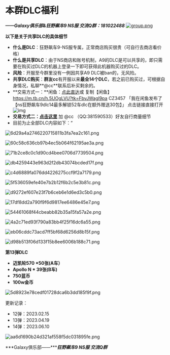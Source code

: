 #  本群DLC福利

***——Galaxy俱乐部&狂野飙车9 NS服 交流Q群：181022488***
 [![group.png](https://raw.githubusercontent.com/wanghaozone/image/master/image/Picgogroup.png)](https://qm.qq.com/cgi-bin/qm/qr?k=kndxmcSGo3EM99G940l0k-ua0rxJFxYu&jump_from=webapi&authKey=IO5nTMo3pgjZdVbGIb29wr5UgNGqSLUGs1R8lhGBZIdx32/rGcJb5f/+qdwQKKy8)![点击并拖拽以移动](data:image/gif;base64,R0lGODlhAQABAPABAP///wAAACH5BAEKAAAALAAAAAABAAEAAAICRAEAOw==)​

**以下是关于共享DLC的具体细节**

- **什么是DLC**：狂野飙车9-NS服专属，正常商店购买很贵（可自行去商店看价格）
- **什么是共享DLC**：由于NS商店和账号机制，A9的DLC是可以共享的，即只需要在购买过DLC的机器上登录一下即可获得此机器购买过的DLC。
- **风险**：开服至今群里没有一例因共享A9 DLC被ban的，无风险。
- **共享DLC购买**：**群友cc**有开服以来**最全****14****个DLC**，若之前已购买过，可根据自身情况，私聊**@cc**联系后补买剩余的。
- **交易方式一：**闲鱼：[点此直达](https://h5.m.goofish.com/item?id=715083253147)或 复制【闲鱼】https://m.tb.cn/h.5UOgLVU?tk=FbvJWagl9pa CZ3457 「我在闲鱼发布了【ns狂野飙车9dlc14最多解锁52车dlc在额外赠送30包】」
   点击链接直接打开![img]()![点击并拖拽以移动](data:image/gif;base64,R0lGODlhAQABAPABAP///wAAACH5BAEKAAAALAAAAAABAAEAAAICRAEAOw==)​
- **交易方式二：[点击这里](https://ti.qq.com/open_qq/index2.html?url=mqqapi%3A%2F%2Fuserprofile%2Ffriend_profile_card%3Fsrc_type%3Dweb%26version%3D1.0%26source%3D2%26uin%3D381590533)** 加 @cc （QQ:381590533）好友自行商量细节
- 目前为止全部DLC内容如下：“

![6d29a4a2746220715811b3fa7ea2c161.png](https://raw.githubusercontent.com/wanghaozone/image/master/image/Picgo6d29a4a2746220715811b3fa7ea2c161.png)

![60c58c636cb97b4ec5b064f62195ae3a.png](https://raw.githubusercontent.com/wanghaozone/image/master/image/Picgo60c58c636cb97b4ec5b064f62195ae3a.png)

![71b2ce8c0c1d90cd4bee0706d7739504.png](https://raw.githubusercontent.com/wanghaozone/image/master/image/Picgo71b2ce8c0c1d90cd4bee0706d7739504.png)

![db4259443e963d2f2db43074bcded17f.png](https://raw.githubusercontent.com/wanghaozone/image/master/image/Picgodb4259443e963d2f2db43074bcded17f.png)

![c4d6889fa076dd4226275ccf9f2a7179.png](https://raw.githubusercontent.com/wanghaozone/image/master/image/Picgoc4d6889fa076dd4226275ccf9f2a7179.png)

![5f536059efe40e7b2b12f6b2c5e3b81c.png](https://raw.githubusercontent.com/wanghaozone/image/master/image/Picgo5f536059efe40e7b2b12f6b2c5e3b81c.png)

![d9272ef607e23f7b6ceb6e1d6ed3c5b0.png](https://raw.githubusercontent.com/wanghaozone/image/master/image/Picgod9272ef607e23f7b6ceb6e1d6ed3c5b0.png)

![17df8dd2a790f9f6d9817ee6486e45e7.png](https://raw.githubusercontent.com/wanghaozone/image/master/image/Picgo17df8dd2a790f9f6d9817ee6486e45e7.png)

![54461068f44cbeabb82b35a15fa57a2e.png](https://raw.githubusercontent.com/wanghaozone/image/master/image/Picgo54461068f44cbeabb82b35a15fa57a2e.png)

![4a2c71ed93f790a83bb4f25f16dc6a55.png](https://raw.githubusercontent.com/wanghaozone/image/master/image/Picgo4a2c71ed93f790a83bb4f25f16dc6a55.png)

![eb06cddc73acd7ff5bf68d6256d8b15f.png](https://raw.githubusercontent.com/wanghaozone/image/master/image/Picgoeb06cddc73acd7ff5bf68d6256d8b15f.png)

![d98b513f06d133f15b8ee6006b188c71.png](https://raw.githubusercontent.com/wanghaozone/image/master/image/Picgod98b513f06d133f15b8ee6006b188c71.png)

 

**第13弹DLC**

- **迈凯轮570 \*50张(A车）**
- **Apollo N \* 39张(B车)**
- **750蓝币**
- **100w金币**

 

![5d8923e78cedf01728dca6b3dd185f9f.png](https://raw.githubusercontent.com/wanghaozone/image/master/image/Picgo5d8923e78cedf01728dca6b3dd185f9f.png)

 

更新记录：

- 12弹：2023.02.15
- 13弹：2023.04.19
- 14弹：2023.06.10

 

 ![aa6d1690b24d321af558f5dc031895fe.png](https://raw.githubusercontent.com/wanghaozone/image/master/image/Picgoaa6d1690b24d321af558f5dc031895fe.png)

***Galaxy俱乐部——******狂野飙车9 NS服 交流Q群***

